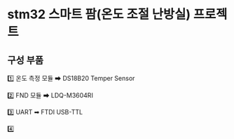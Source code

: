 # stm32 스마트 팜(온도 조절 난방실) 프로젝트 

## 구성 부품 

1️⃣ 온도 측정 모듈
➡ DS18B20 Temper Sensor

2️⃣ FND 모듈
➡ LDQ-M3604RI

3️⃣ UART
➡ FTDI USB-TTL

4️⃣ 
